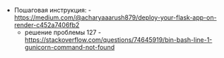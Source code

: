 - Пошаговая инструкция: - https://medium.com/@acharyaaarush879/deploy-your-flask-app-on-render-c452a7406fb2
    - решение проблемы 127 - https://stackoverflow.com/questions/74645919/bin-bash-line-1-gunicorn-command-not-found